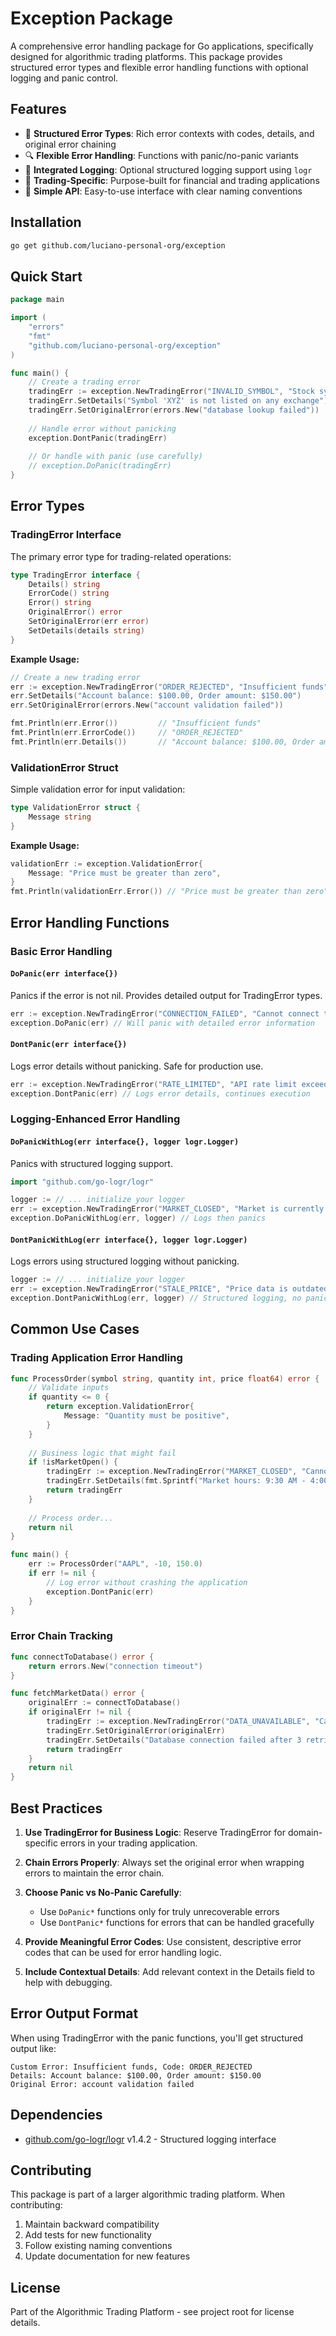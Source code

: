 # Exception Package

A comprehensive error handling package for Go applications, specifically designed for algorithmic trading platforms. This package provides structured error types and flexible error handling functions with optional logging and panic control.

## Features

- 🎯 **Structured Error Types**: Rich error contexts with codes, details, and original error chaining
- 🔍 **Flexible Error Handling**: Functions with panic/no-panic variants
- 📝 **Integrated Logging**: Optional structured logging support using `logr`
- 💼 **Trading-Specific**: Purpose-built for financial and trading applications
- 🔧 **Simple API**: Easy-to-use interface with clear naming conventions

## Installation

```bash
go get github.com/luciano-personal-org/exception
```

## Quick Start

```go
package main

import (
    "errors"
    "fmt"
    "github.com/luciano-personal-org/exception"
)

func main() {
    // Create a trading error
    tradingErr := exception.NewTradingError("INVALID_SYMBOL", "Stock symbol not found")
    tradingErr.SetDetails("Symbol 'XYZ' is not listed on any exchange")
    tradingErr.SetOriginalError(errors.New("database lookup failed"))
    
    // Handle error without panicking
    exception.DontPanic(tradingErr)
    
    // Or handle with panic (use carefully)
    // exception.DoPanic(tradingErr)
}
```

## Error Types

### TradingError Interface

The primary error type for trading-related operations:

```go
type TradingError interface {
    Details() string
    ErrorCode() string
    Error() string
    OriginalError() error
    SetOriginalError(err error)
    SetDetails(details string)
}
```

**Example Usage:**

```go
// Create a new trading error
err := exception.NewTradingError("ORDER_REJECTED", "Insufficient funds")
err.SetDetails("Account balance: $100.00, Order amount: $150.00")
err.SetOriginalError(errors.New("account validation failed"))

fmt.Println(err.Error())         // "Insufficient funds"
fmt.Println(err.ErrorCode())     // "ORDER_REJECTED"
fmt.Println(err.Details())       // "Account balance: $100.00, Order amount: $150.00"
```

### ValidationError Struct

Simple validation error for input validation:

```go
type ValidationError struct {
    Message string
}
```

**Example Usage:**

```go
validationErr := exception.ValidationError{
    Message: "Price must be greater than zero",
}
fmt.Println(validationErr.Error()) // "Price must be greater than zero"
```

## Error Handling Functions

### Basic Error Handling

#### `DoPanic(err interface{})`
Panics if the error is not nil. Provides detailed output for TradingError types.

```go
err := exception.NewTradingError("CONNECTION_FAILED", "Cannot connect to exchange")
exception.DoPanic(err) // Will panic with detailed error information
```

#### `DontPanic(err interface{})`
Logs error details without panicking. Safe for production use.

```go
err := exception.NewTradingError("RATE_LIMITED", "API rate limit exceeded")
exception.DontPanic(err) // Logs error details, continues execution
```

### Logging-Enhanced Error Handling

#### `DoPanicWithLog(err interface{}, logger logr.Logger)`
Panics with structured logging support.

```go
import "github.com/go-logr/logr"

logger := // ... initialize your logger
err := exception.NewTradingError("MARKET_CLOSED", "Market is currently closed")
exception.DoPanicWithLog(err, logger) // Logs then panics
```

#### `DontPanicWithLog(err interface{}, logger logr.Logger)`
Logs errors using structured logging without panicking.

```go
logger := // ... initialize your logger
err := exception.NewTradingError("STALE_PRICE", "Price data is outdated")
exception.DontPanicWithLog(err, logger) // Structured logging, no panic
```

## Common Use Cases

### Trading Application Error Handling

```go
func ProcessOrder(symbol string, quantity int, price float64) error {
    // Validate inputs
    if quantity <= 0 {
        return exception.ValidationError{
            Message: "Quantity must be positive",
        }
    }
    
    // Business logic that might fail
    if !isMarketOpen() {
        tradingErr := exception.NewTradingError("MARKET_CLOSED", "Cannot process order")
        tradingErr.SetDetails(fmt.Sprintf("Market hours: 9:30 AM - 4:00 PM EST"))
        return tradingErr
    }
    
    // Process order...
    return nil
}

func main() {
    err := ProcessOrder("AAPL", -10, 150.0)
    if err != nil {
        // Log error without crashing the application
        exception.DontPanic(err)
    }
}
```

### Error Chain Tracking

```go
func connectToDatabase() error {
    return errors.New("connection timeout")
}

func fetchMarketData() error {
    originalErr := connectToDatabase()
    if originalErr != nil {
        tradingErr := exception.NewTradingError("DATA_UNAVAILABLE", "Cannot fetch market data")
        tradingErr.SetOriginalError(originalErr)
        tradingErr.SetDetails("Database connection failed after 3 retries")
        return tradingErr
    }
    return nil
}
```

## Best Practices

1. **Use TradingError for Business Logic**: Reserve TradingError for domain-specific errors in your trading application.

2. **Chain Errors Properly**: Always set the original error when wrapping errors to maintain the error chain.

3. **Choose Panic vs No-Panic Carefully**: 
   - Use `DoPanic*` functions only for truly unrecoverable errors
   - Use `DontPanic*` functions for errors that can be handled gracefully

4. **Provide Meaningful Error Codes**: Use consistent, descriptive error codes that can be used for error handling logic.

5. **Include Contextual Details**: Add relevant context in the Details field to help with debugging.

## Error Output Format

When using TradingError with the panic functions, you'll get structured output like:

```
Custom Error: Insufficient funds, Code: ORDER_REJECTED
Details: Account balance: $100.00, Order amount: $150.00
Original Error: account validation failed
```

## Dependencies

- [github.com/go-logr/logr](https://github.com/go-logr/logr) v1.4.2 - Structured logging interface

## Contributing

This package is part of a larger algorithmic trading platform. When contributing:

1. Maintain backward compatibility
2. Add tests for new functionality
3. Follow existing naming conventions
4. Update documentation for new features

## License

Part of the Algorithmic Trading Platform - see project root for license details.